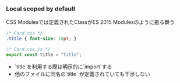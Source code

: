 ### Local scoped by default

CSS Modulesでは定義されたClassがES 2015 Modulesのように振る舞う

```css
/* Card.css */
.title { font-size: 18pt; }
```

```js
/* Card.css.js */
export const title = "title";
```

<ul class="good">
  <li> `title`を利用する際は明示的に`import`する </li>
  <li>他のファイルに同名の`title` が定義されていても干渉しない</li>
</ul>
